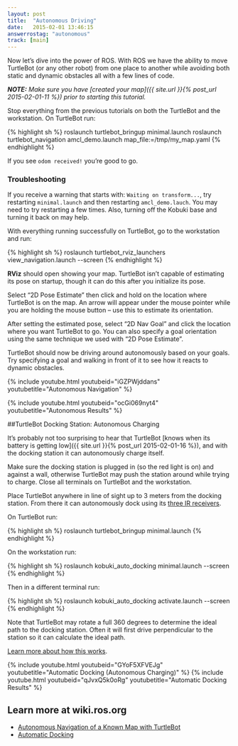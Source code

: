 ```yaml
---
layout: post
title:  "Autonomous Driving"
date:   2015-02-01 13:46:15
answerrostag: "autonomous"
track: [main]
---
```


Now let’s dive into the power of ROS. With ROS we have the ability to move TurtleBot (or any other robot) from one place to another while avoiding both static and dynamic obstacles all with a few lines of code.

***NOTE:** Make sure you have [created your map]({{ site.url }}{% post_url 2015-02-01-11 %}) prior to starting this tutorial.*

Stop everything from the previous tutorials on both the TurtleBot and the workstation. On TurtleBot run:

{% highlight sh %}
roslaunch turtlebot_bringup minimal.launch
roslaunch turtlebot_navigation amcl_demo.launch map_file:=/tmp/my_map.yaml
{% endhighlight %}

If you see `odom received!` you’re good to go.

### Troubleshooting

If you receive a warning that starts with: `Waiting on transform...`, try restarting `minimal.launch` and then restarting `amcl_demo.lauch`.  You may need to try restarting a few times. Also, turning off the Kobuki base and turning it back on may help.

With everything running successfully on TurtleBot, go to the workstation and run:

{% highlight sh %}
roslaunch turtlebot_rviz_launchers view_navigation.launch --screen
{% endhighlight %}

**RViz** should open showing your map. TurtleBot isn’t capable of estimating its pose on startup, though it can do this after you initialize its pose.

Select “2D Pose Estimate” then click and hold on the location where TurtleBot is on the map. An arrow will appear under the mouse pointer while you are holding the mouse button – use this to estimate its orientation.

After setting the estimated pose, select “2D Nav Goal” and click the location where you want TurtleBot to go. You can also specify a goal orientation using the same technique we used with “2D Pose Estimate”.

TurtleBot should now be driving around autonomously based on your goals. Try specifying a goal and walking in front of it to see how it reacts to dynamic obstacles.

{% include youtube.html youtubeid="iGZPWjddans" youtubetitle="Autonomous Navigation" %}

{% include youtube.html youtubeid="ocGi069nyt4" youtubetitle="Autonomous Results" %}

##TurtleBot Docking Station: Autonomous Charging

It’s probably not too surprising to hear that TurtleBot [knows when its battery is getting low]({{ site.url }}{% post_url 2015-02-01-16 %}), and with the docking station it can autonomously charge itself.

Make sure the docking station is plugged in (so the red light is on) and against a wall, otherwise TurtleBot may push the station around while trying to charge. Close all terminals on TurtleBot and the workstation.

Place TurtleBot anywhere in line of sight up to 3 meters from the docking station. From there it can autonomously dock using its [three IR receivers](http://wiki.ros.org/kobuki/Tutorials/Testing%20Automatic%20Docking).

On TurtleBot run:

{% highlight sh %}
roslaunch turtlebot_bringup minimal.launch
{% endhighlight %}

On the workstation run:

{% highlight sh %}
roslaunch kobuki_auto_docking minimal.launch --screen
{% endhighlight %}

Then in a different terminal run:

{% highlight sh %}
roslaunch kobuki_auto_docking activate.launch --screen
{% endhighlight %}

Note that TurtleBot may rotate a full 360 degrees to determine the ideal path to the docking station. Often it will first drive perpendicular to the station so it can calculate the ideal path.

[Learn more about how this works](http://wiki.ros.org/kobuki/Tutorials/Testing%20Automatic%20Docking).

{% include youtube.html youtubeid="GYoF5XFVEJg" youtubetitle="Automatic Docking (Autonomous Charging)" %}
{% include youtube.html youtubeid="qJvxQ5k0oRg" youtubetitle="Automatic Docking Results" %}

## Learn more at wiki.ros.org

* [Autonomous Navigation of a Known Map with TurtleBot](http://wiki.ros.org/turtlebot_navigation/Tutorials/Autonomously%20navigate%20in%20a%20known%20map)
* [Automatic Docking](http://wiki.ros.org/kobuki/Tutorials/Testing%20Automatic%20Docking)
